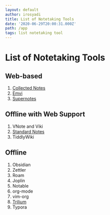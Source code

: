 ```yaml
---
layout: default
author: irosyadi
title: List of Notetaking Tools
date: '2020-06-29T20:00:31.000Z'
path: /app
tags: list notetaking tool
---
```


# List of Notetaking Tools

## Web-based

1. [Collected Notes](https://collectednotes.com/)
2. [Emvi](https://emvi.com/)
3. [Supernotes](https://supernotes.app)

## Offline with Web Support

1. VNote and Viki
2. [Standard Notes](https://standardnotes.org/)
3. TiddlyWiki

## Offline

1. Obsidian
2. Zettler
3. Roam
4. Joplin
5. Notable
6. org-mode
7. vim-org
8. [Trilium](https://github.com/zadam/trilium)
9. Typora

